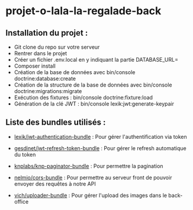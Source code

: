 # projet-o-lala-la-regalade-back

## Installation du projet :

- Git clone du repo sur votre serveur
- Rentrer dans le projet
- Créer un fichier .env.local en y indiquant la partie DATABASE_URL=
- Composer install
- Création de la base de données avec bin/console doctrine:database:create
- Création de la structure de la base de données avec bin/console doctrine:migrations:migrate
- Exécution des fixtures : bin/console doctrine:fixture:load
- Génération de la clé JWT : bin/console lexik:jwt:generate-keypair

## Liste des bundles utilisés :

- [lexik/jwt-authentication-bundle](https://github.com/lexik/LexikJWTAuthenticationBundle) :
Pour gérer l'authentification via token

- [gesdinet/jwt-refresh-token-bundle](https://packagist.org/packages/gesdinet/jwt-refresh-token-bundle) :
Pour gérer le refresh automatique du token

- [knplabs/knp-paginator-bundle](https://github.com/KnpLabs/KnpPaginatorBundle) :
Pour permettre la pagination

- [nelmio/cors-bundle](https://github.com/nelmio/NelmioCorsBundle) :
Pour permettre au serveur front de pouvoir envoyer des requêtes à notre API

- [vich/uploader-bundle](https://packagist.org/packages/vich/uploader-bundle) :
Pour gérer l'upload des images dans le back-office

